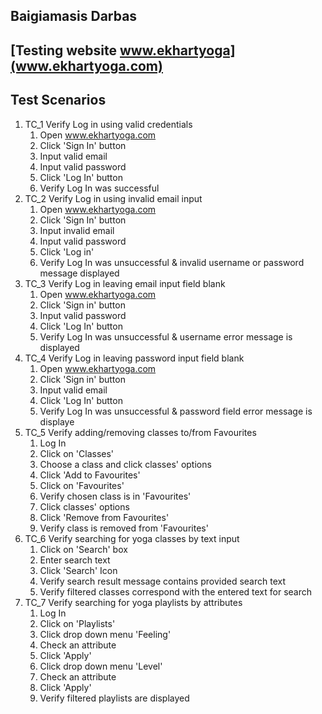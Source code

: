 ## Baigiamasis Darbas

## [Testing website www.ekhartyoga](www.ekhartyoga.com)

## Test Scenarios

1. TC_1 Verify Log in using valid credentials
    1. Open www.ekhartyoga.com
    2. Click 'Sign In' button
    3. Input valid email
    4. Input valid password
    5. Click 'Log In' button
    6. Verify Log In was successful
2. TC_2 Verify Log in using invalid email input
    1. Open www.ekhartyoga.com
    2. Click 'Sign In' button
    3. Input invalid email
    4. Input valid password
    5. Click 'Log in'
    6. Verify Log In was unsuccessful & invalid username or password message displayed
3. TC_3 Verify Log in leaving email input field blank
   1. Open www.ekhartyoga.com
   2. Click 'Sign in' button
   3. Input valid password
   4. Click 'Log In' button
   5. Verify Log In was unsuccessful & username error message is displayed
4. TC_4 Verify Log in leaving password input field blank
   1. Open www.ekhartyoga.com
   2. Click 'Sign in' button
   3. Input valid email
   4. Click 'Log In' button
   5. Verify Log In was unsuccessful & password field error message is displaye
5. TC_5 Verify adding/removing classes to/from Favourites
    1. Log In
    2. Click on 'Classes'
    3. Choose a class and click classes' options
    4. Click 'Add to Favourites'
    5. Click on 'Favourites'
    6. Verify chosen class is in 'Favourites'
    7. Click classes' options
    8. Click 'Remove from Favourites'
    9. Verify class is removed from 'Favourites'
6. TC_6 Verify searching for yoga classes by text input
    1. Click on 'Search' box
    2. Enter search text
    3. Click 'Search' Icon
    4. Verify search result message contains provided search text
    5. Verify filtered classes correspond with the entered text for search
7. TC_7 Verify searching for yoga playlists by attributes
    1. Log In
    2. Click on 'Playlists'
    3. Click drop down menu 'Feeling'
    4. Check an attribute
    5. Click 'Apply'
    6. Click drop down menu 'Level'
    7. Check an attribute
    8. Click 'Apply'
    9. Verify filtered playlists are displayed


